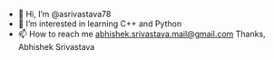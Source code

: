- 👋 Hi, I’m @asrivastava78
- 👀 I’m interested in learning C++ and Python
- 📫 How to reach me abhishek.srivastava.mail@gmail.com
Thanks,
Abhishek Srivastava
<!---
asrivastava78/asrivastava78 is a ✨ special ✨ repository because its `README.md` (this file) appears on your GitHub profile.
You can click the Preview link to take a look at your changes.
--->

